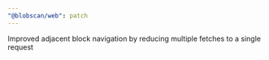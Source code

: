 ```yaml
---
"@blobscan/web": patch
---
```


Improved adjacent block navigation by reducing multiple fetches to a single request
